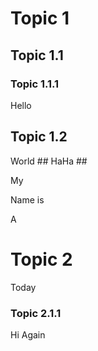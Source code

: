 # Topic 1

## Topic 1.1
### Topic 1.1.1

Hello
## Topic 1.2

World ## HaHa ##

My 

Name is

A

# Topic 2

Today

### Topic 2.1.1

Hi
Again